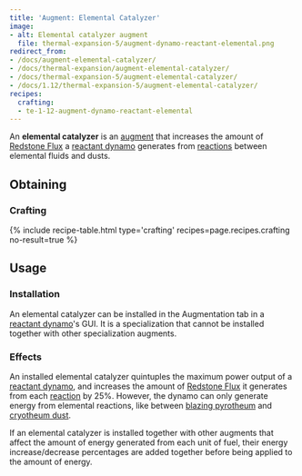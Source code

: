 ```yaml
---
title: 'Augment: Elemental Catalyzer'
image:
- alt: Elemental catalyzer augment
  file: thermal-expansion-5/augment-dynamo-reactant-elemental.png
redirect_from:
- /docs/augment-elemental-catalyzer/
- /docs/thermal-expansion/augment-elemental-catalyzer/
- /docs/thermal-expansion-5/augment-elemental-catalyzer/
- /docs/1.12/thermal-expansion-5/augment-elemental-catalyzer/
recipes:
  crafting:
  - te-1-12-augment-dynamo-reactant-elemental
---
```


An **elemental catalyzer** is an [augment](../augments/) that increases the
amount of [Redstone Flux](../../../redstone-flux/) a [reactant
dynamo](../reactant-dynamo/) generates from
[reactions](../reactant-dynamo/#reactions) between elemental fluids and
dusts.


Obtaining
---------

### Crafting
{% include recipe-table.html type='crafting' recipes=page.recipes.crafting no-result=true %}


Usage
-----

### Installation
An elemental catalyzer can be installed in the Augmentation tab in a [reactant
dynamo](../reactant-dynamo/)'s GUI. It is a specialization that cannot be
installed together with other specialization augments.

### Effects
An installed elemental catalyzer quintuples the maximum power output of a
[reactant dynamo](../reactant-dynamo/), and increases the amount of [Redstone
Flux](../../../redstone-flux/) it generates from each
[reaction](../reactant-dynamo/#reactions) by 25%. However, the dynamo can
only generate energy from elemental reactions, like between [blazing
pyrotheum](../../thermal-foundation/blazing-pyrotheum/) and [cryotheum
dust](../../thermal-foundation/cryotheum-dust/).

If an elemental catalyzer is installed together with other augments that affect
the amount of energy generated from each unit of fuel, their energy
increase/decrease percentages are added together before being applied to the
amount of energy.
